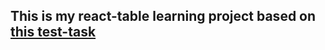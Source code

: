 ## This is my react-table learning project based on [this test-task](https://github.com/fugr-ru/frontend-javascript-test)
